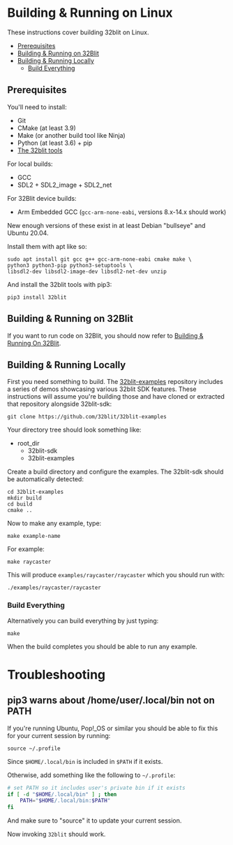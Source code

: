 # Building & Running on Linux <!-- omit in toc -->

These instructions cover building 32blit on Linux.

- [Prerequisites](#prerequisites)
- [Building & Running on 32Blit](#building--running-on-32blit)
- [Building & Running Locally](#building--running-locally)
  - [Build Everything](#build-everything)

## Prerequisites

You'll need to install:
 - Git
 - CMake (at least 3.9)
 - Make (or another build tool like Ninja)
 - Python (at least 3.6) + pip
 - [The 32blit tools](https://github.com/32blit/32blit-tools)

For local builds:
 - GCC
 - SDL2 + SDL2_image + SDL2_net

For 32Blit device builds:
 - Arm Embedded GCC (`gcc-arm-none-eabi`, versions 8.x-14.x should work)

New enough versions of these exist in at least Debian "bullseye" and Ubuntu 20.04.

Install them with apt like so:

```
sudo apt install git gcc g++ gcc-arm-none-eabi cmake make \
python3 python3-pip python3-setuptools \
libsdl2-dev libsdl2-image-dev libsdl2-net-dev unzip
```

And install the 32blit tools with pip3:

```
pip3 install 32blit
```

## Building & Running on 32Blit

If you want to run code on 32Blit, you should now refer to [Building & Running On 32Blit](32blit.md).

## Building & Running Locally

First you need something to build. The [32blit-examples](https://github.com/32blit/32blit-examples) repository includes a series of demos showcasing various 32blit SDK features. These instructions will assume you're building those and have cloned or extracted that repository alongside 32blit-sdk:

```shell
git clone https://github.com/32blit/32blit-examples
```

Your directory tree should look something like:

- root_dir
    - 32blit-sdk
    - 32blit-examples

Create a build directory and configure the examples. The 32blit-sdk should be automatically detected:

```shell
cd 32blit-examples
mkdir build
cd build
cmake ..
```

Now to make any example, type:

```shell
make example-name
```

For example:

```shell
make raycaster
```

This will produce `examples/raycaster/raycaster` which you should run with:

```shell
./examples/raycaster/raycaster
```

### Build Everything

Alternatively you can build everything by just typing:

```shell
make
```

When the build completes you should be able to run any example.

# Troubleshooting

## pip3 warns about /home/user/.local/bin not on PATH

If you're running Ubuntu, Pop!_OS or similar you should be able to fix this for your current session by running:

```
source ~/.profile
```

Since `$HOME/.local/bin` is included in `$PATH` if it exists.

Otherwise, add something like the following to `~/.profile`:

```bash
# set PATH so it includes user's private bin if it exists
if [ -d "$HOME/.local/bin" ] ; then
    PATH="$HOME/.local/bin:$PATH"
fi
```

And make sure to "source" it to update your current session.

Now invoking `32blit` should work.
